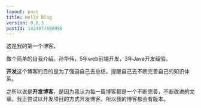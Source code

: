```yaml
---
layout: post
title: Hello Blog
version: 0.0.3
postId: 1424877600998
---
```


这是我的第一个博客。

做个简单的自我介绍。孙华伟，5年web前端开发，3年Java开发经验。

**开发**这个博客的目的是为了强迫自己去总结。提醒自己去不断完善自己的知识体系。

之所以说是**开发博客**，是因为我认为每一篇博客都是一个不断完善，不断改进的文章。我正尝试以开发项目的方式开发博客。所以我的博客都会有版本。
